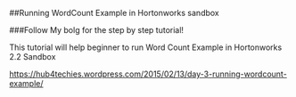 ##Running WordCount Example in Hortonworks sandbox

###Follow My bolg for the step by step tutorial!

This tutorial will help beginner to run Word Count Example in Hortonworks 2.2 Sandbox

https://hub4techies.wordpress.com/2015/02/13/day-3-running-wordcount-example/
